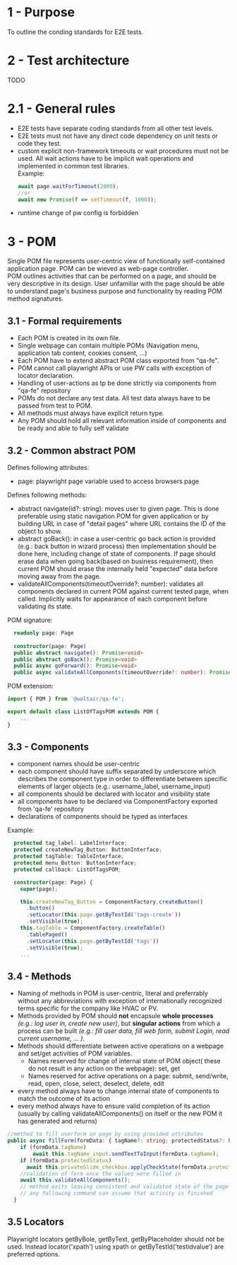# 1 - Purpose

To outline the conding standards for E2E tests. </br>

# 2 - Test architecture

TODO

# 2.1 - General rules

- E2E tests have separate coding standards from all other test levels. </br>
- E2E tests must not have any direct code dependency on unit tests or code they test.</br>
- custom explicit non-framework timeouts or wait procedures must not be used. All wait actions have to be implicit wait operations and implemented in common test libraries.</br>
Example:
  ```typescript
  await page.waitForTimeout(2000);
  //or
  await new Promise(f => setTimeout(f, 1000));
  ```
- runtime change of pw config is forbidden

# 3 - POM

Single POM file represents user-centric view of functionally self-contained application page. POM can be wieved as web-page controller.</br>
POM outlines activities that can be performed on a page, and should be very descriptive in its design. User unfamiliar with the page should be able to understand page's business purpose and functionality by reading POM method signatures.

## 3.1 - Formal requirements

- Each POM is created in its own file.
- Single webpage can contain multiple POMs (Navigation menu, application tab content, cookies consent, ...)
- Each POM have to extend abstract POM class exported from "qa-fe".
- POM cannot call playwright APIs or use PW calls with exception of locator declaration.
- Handling of user-actions as tp be done strictly via components from "qa-fe" repository
- POMs do not declare any test data. All test data always have to be passed from test to POM.
- All methods must always have explicit return type.
- Any POM should hold all relevant information inside of components and be ready and able to fully self validate 

## 3.2 - Common abstract POM

Defines following attributes:
- page: playwright page variable used to access browsers page

Defines following methods:
- abstract navigate(id?: string): moves user to given page. This is done preferable using static navigation POM for given application or by building URL in case of "detail pages" where URL contains the ID of the object to show.
- abstract goBack(): in case a user-centric go back action is provided (e.g.: back button in wizard process) then implementation should be done here, including change of state of components. If page should erase data when going back(based on business requirement), then current POM should erase the internally held "expected" data before moving away from the page.
- validateAllComponents(timeoutOverride?: number): validates all components declared in current POM against current tested page, when called. Implicitly waits for appearance of each component before validating its state.  

POM signature:
```typescript
  readonly page: Page
  
  constructor(page: Page)
  public abstract navigate(): Promise<void>
  public abstract goBack(): Promise<void>
  public async goForward(): Promise<void>
  public async validateAllComponents(timeoutOverride?: number): Promise<void>
```

POM extension:
```typescript
import { POM } from '@woltair/qa-fe';

export default class ListOfTagsPOM extends POM {
    ...
}
```

## 3.3 - Components

- component names should be user-centric
- each component should have suffix separated by underscore which describes the component type in order to differentiate between specific elements of larger objects (e.g.: username_label, username_input) 
- all components should be declared with locator and visibility state
- all components have to be declared via ComponentFactory exported from 'qa-fe' repository
- declarations of components should be typed as interfaces

Example:
```typescript  
  protected tag_label: LabelInterface;
  protected createNewTag_Button: ButtonInterface;
  protected tagTable: TableInterface;
  protected menu_Button: ButtonInterface;
  protected callback: ListOfTagsPOM;

  constructor(page: Page) {
    super(page);

    this.createNewTag_Button = ComponentFactory.createButton()
      .button()
      .setLocator(this.page.getByTestId('tags-create'))
      .setVisible(true);
    this.tagTable = ComponentFactory.createTable()
      .tablePaged()
      .setLocator(this.page.getByTestId('tags'))
      .setVisible(true);
    ...
```

## 3.4 - Methods

- Naming of methods in POM is user-centric, literal and preferrably without any abbreviations with exception of internationally recognized terms specific for the company like HVAC or PV. </br>
- Methods provided by POM should <b>not</b> encapsule <b>whole processes</b> <i>(e.g.: log user in, create new user)</i>, but <b>singular actions</b> from which a process can be built <i>(e.g.: fill user data, fill web form, submit Login, read current username, ... )</i>.
- Methods should differentiate between active operations on a webpage and set/get activities of POM variables.</br>
  - Names reserved for change of internal state of POM object( these do not result in any action on the webpage): set, get
  - Names reserved for active operations on a page: submit, send/write, read, open, close, select, deselect, delete, edit
- every method always have to change internal state of components to match the outcome of its action
- every method always have to ensure valid completion of its action (usually by calling validateAllComponents() on itself or the new POM it has generated and returns)

```typescript
//method to fill userform on page by using provided attributes
public async fillForm(formData: { tagName?: string; protectedStatus?: boolean }) {
    if (formData.tagName) 
        await this.tagName_input.sendTextToInput(formData.tagName);
    if (formData.protectedStatus)
      await this.privateSlide_checkbox.applyCheckState(formData.protectedStatus);
    //validation of form once the values were filled in
    await this.validateAllComponents();
    // method exits leaving consistent and validated state of the page
    // any following command can assume that activity is finished
  }
```

## 3.5 Locators

Playwright locators getByBole, getByText, getByPlaceholder should not be used. Instead locator('xpath') using xpath or getByTestId('testidvalue') are preferred options. 


